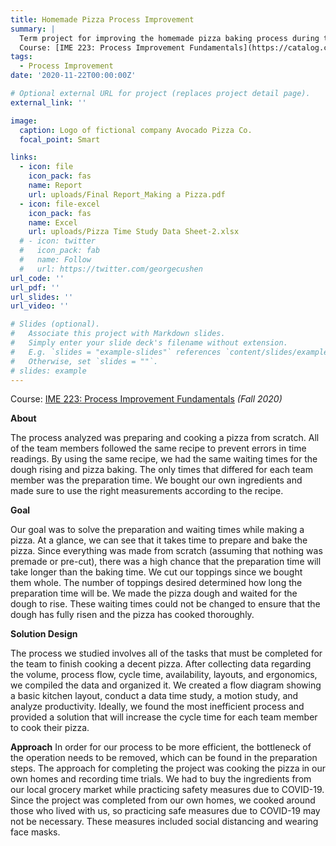 ```yaml
---
title: Homemade Pizza Process Improvement
summary: |
  Term project for improving the homemade pizza baking process during the COVID-19 pandemic. 
  Course: [IME 223: Process Improvement Fundamentals](https://catalog.calpoly.edu/coursesaz/ime/#:~:text=IME%C2%A0223.%20Process%20Improvement%20Fundamentals)
tags:
  - Process Improvement
date: '2020-11-22T00:00:00Z'

# Optional external URL for project (replaces project detail page).
external_link: ''

image:
  caption: Logo of fictional company Avocado Pizza Co.
  focal_point: Smart

links:
  - icon: file
    icon_pack: fas
    name: Report
    url: uploads/Final Report_Making a Pizza.pdf
  - icon: file-excel
    icon_pack: fas
    name: Excel
    url: uploads/Pizza Time Study Data Sheet-2.xlsx
  # - icon: twitter
  #   icon_pack: fab
  #   name: Follow
  #   url: https://twitter.com/georgecushen
url_code: ''
url_pdf: ''
url_slides: ''
url_video: ''

# Slides (optional).
#   Associate this project with Markdown slides.
#   Simply enter your slide deck's filename without extension.
#   E.g. `slides = "example-slides"` references `content/slides/example-slides.md`.
#   Otherwise, set `slides = ""`.
# slides: example
---
```


Course: [IME 223: Process Improvement Fundamentals](https://catalog.calpoly.edu/coursesaz/ime/#:~:text=IME%C2%A0223.%20Process%20Improvement%20Fundamentals) *(Fall 2020)*

**About**

The process analyzed was preparing and cooking a pizza from scratch. All of the team
members followed the same recipe to prevent errors in time readings. By using
the same recipe, we had the same waiting times for the dough rising and pizza baking. The
only times that differed for each team member was the preparation time. We bought our own ingredients and made sure to use the right measurements according to the recipe.

**Goal**

Our goal was to solve the preparation and waiting times while making a pizza. At a glance, we
can see that it takes time to prepare and bake the pizza. Since everything was made from scratch (assuming that nothing was premade or pre-cut), there was a high chance that the
preparation time will take longer than the baking time. We cut our toppings since we
bought them whole. The number of toppings desired determined how long the
preparation time will be. We made the pizza dough and waited for the dough to rise. These waiting times could not be changed to ensure that the dough has fully risen and the pizza has cooked thoroughly.

**Solution Design**

The process we studied involves all of the tasks that must be completed for the team to
finish cooking a decent pizza. After collecting data regarding the volume, process flow, cycle
time, availability, layouts, and ergonomics, we compiled the data and organized it. We created a flow diagram showing a basic kitchen layout, conduct a data time study, a motion
study, and analyze productivity. Ideally, we found the most inefficient process and provided a solution that will increase the cycle time for each team member to cook their pizza.

**Approach**
In order for our process to be more efficient, the bottleneck of the operation needs to be removed,
which can be found in the preparation steps. The approach for completing the project was cooking the pizza in our own homes and recording time trials. We had to buy the ingredients from our local grocery market while practicing safety measures due to COVID-19. Since the project was completed from our own homes, we cooked around those who lived with us, so practicing safe measures due to COVID-19 may not be necessary. These measures included social distancing and wearing face masks. 

